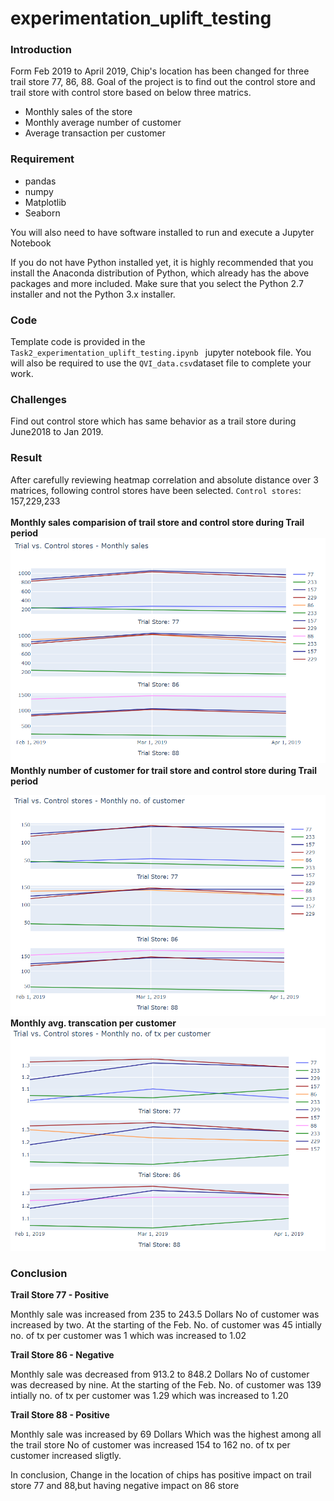 # experimentation_uplift_testing
### Introduction 
Form Feb 2019 to April 2019, Chip's location has been changed for three trail store 77, 86, 88. Goal of the project is to find out the control store and trail store with control store based on below three matrics.
* Monthly sales of the store
* Monthly average number of customer
* Average transaction per customer 

### Requirement 

* pandas
* numpy
* Matplotlib
* Seaborn

You will also need to have software installed to run and execute a Jupyter Notebook

If you do not have Python installed yet, it is highly recommended that you install the Anaconda distribution of Python, 
which already has the above packages and more included. Make sure that you select the Python 2.7 installer and not the Python 3.x installer.

### Code
Template code is provided in the `Task2_experimentation_uplift_testing.ipynb ` jupyter notebook file. 
You will also be required to use the `QVI_data.csv`dataset file to complete your work. 

### Challenges 
Find out control store which has same behavior as a trail store during June2018 to Jan 2019.

### Result 
After carefully reviewing heatmap correlation and absolute distance over 3 matrices, following control stores have been selected.
`Control stores`: 157,229,233 <br><br>
<strong> Monthly sales comparision of trail store and control store during Trail period </strong><br>
<img src="https://github.com/salehas222/experimentation_uplift_testing/blob/master/images/Capture.PNG">
<br>
<strong>Monthly number of customer for trail store and control store during Trail period</strong> <br>

<img src="https://github.com/salehas222/experimentation_uplift_testing/blob/master/images/Capture1.PNG">
<br>
<strong> Monthly avg. transcation per customer </strong>
<img src="https://github.com/salehas222/experimentation_uplift_testing/blob/master/images/Capture2.PNG">
  
### Conclusion

<strong>Trail Store 77 - Positive</strong>

Monthly sale was increased from 235 to 243.5 Dollars
No of customer was increased by two. At the starting of the Feb. No. of customer was 45
intially no. of tx per customer was 1 which was increased to 1.02

<strong>Trail Store 86 - Negative</strong>

Monthly sale was decreased from 913.2 to 848.2 Dollars
No of customer was decreased by nine. At the starting of the Feb. No. of customer was 139
intially no. of tx per customer was 1.29 which was increased to 1.20

<strong>Trail Store 88 - Positive</strong>

Monthly sale was increased by 69 Dollars Which was the highest among all the trail store
No of customer was increased 154 to 162
no. of tx per customer increased sligtly.

In conclusion, Change in the location of chips has positive impact on trail store 77 and 88,but having negative impact on 86 store
